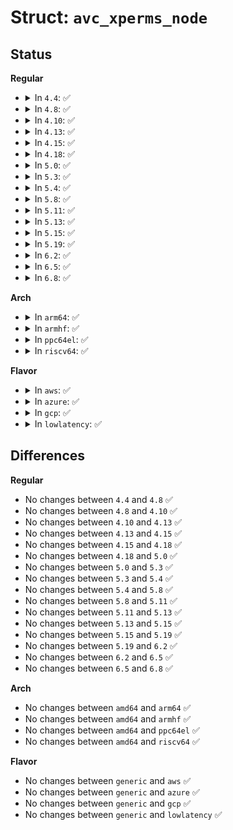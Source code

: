 # Struct: <code>avc_xperms_node</code>

## Status
<b>Regular</b>
<ul>
<li>
<details>
<summary>In <code>4.4</code>: ✅</summary>

```c
struct avc_xperms_node {
    struct extended_perms xp;
    struct list_head xpd_head;
};
```
</details>
</li>
<li>
<details>
<summary>In <code>4.8</code>: ✅</summary>

```c
struct avc_xperms_node {
    struct extended_perms xp;
    struct list_head xpd_head;
};
```
</details>
</li>
<li>
<details>
<summary>In <code>4.10</code>: ✅</summary>

```c
struct avc_xperms_node {
    struct extended_perms xp;
    struct list_head xpd_head;
};
```
</details>
</li>
<li>
<details>
<summary>In <code>4.13</code>: ✅</summary>

```c
struct avc_xperms_node {
    struct extended_perms xp;
    struct list_head xpd_head;
};
```
</details>
</li>
<li>
<details>
<summary>In <code>4.15</code>: ✅</summary>

```c
struct avc_xperms_node {
    struct extended_perms xp;
    struct list_head xpd_head;
};
```
</details>
</li>
<li>
<details>
<summary>In <code>4.18</code>: ✅</summary>

```c
struct avc_xperms_node {
    struct extended_perms xp;
    struct list_head xpd_head;
};
```
</details>
</li>
<li>
<details>
<summary>In <code>5.0</code>: ✅</summary>

```c
struct avc_xperms_node {
    struct extended_perms xp;
    struct list_head xpd_head;
};
```
</details>
</li>
<li>
<details>
<summary>In <code>5.3</code>: ✅</summary>

```c
struct avc_xperms_node {
    struct extended_perms xp;
    struct list_head xpd_head;
};
```
</details>
</li>
<li>
<details>
<summary>In <code>5.4</code>: ✅</summary>

```c
struct avc_xperms_node {
    struct extended_perms xp;
    struct list_head xpd_head;
};
```
</details>
</li>
<li>
<details>
<summary>In <code>5.8</code>: ✅</summary>

```c
struct avc_xperms_node {
    struct extended_perms xp;
    struct list_head xpd_head;
};
```
</details>
</li>
<li>
<details>
<summary>In <code>5.11</code>: ✅</summary>

```c
struct avc_xperms_node {
    struct extended_perms xp;
    struct list_head xpd_head;
};
```
</details>
</li>
<li>
<details>
<summary>In <code>5.13</code>: ✅</summary>

```c
struct avc_xperms_node {
    struct extended_perms xp;
    struct list_head xpd_head;
};
```
</details>
</li>
<li>
<details>
<summary>In <code>5.15</code>: ✅</summary>

```c
struct avc_xperms_node {
    struct extended_perms xp;
    struct list_head xpd_head;
};
```
</details>
</li>
<li>
<details>
<summary>In <code>5.19</code>: ✅</summary>

```c
struct avc_xperms_node {
    struct extended_perms xp;
    struct list_head xpd_head;
};
```
</details>
</li>
<li>
<details>
<summary>In <code>6.2</code>: ✅</summary>

```c
struct avc_xperms_node {
    struct extended_perms xp;
    struct list_head xpd_head;
};
```
</details>
</li>
<li>
<details>
<summary>In <code>6.5</code>: ✅</summary>

```c
struct avc_xperms_node {
    struct extended_perms xp;
    struct list_head xpd_head;
};
```
</details>
</li>
<li>
<details>
<summary>In <code>6.8</code>: ✅</summary>

```c
struct avc_xperms_node {
    struct extended_perms xp;
    struct list_head xpd_head;
};
```
</details>
</li>
</ul>
<b>Arch</b>
<ul>
<li>
<details>
<summary>In <code>arm64</code>: ✅</summary>

```c
struct avc_xperms_node {
    struct extended_perms xp;
    struct list_head xpd_head;
};
```
</details>
</li>
<li>
<details>
<summary>In <code>armhf</code>: ✅</summary>

```c
struct avc_xperms_node {
    struct extended_perms xp;
    struct list_head xpd_head;
};
```
</details>
</li>
<li>
<details>
<summary>In <code>ppc64el</code>: ✅</summary>

```c
struct avc_xperms_node {
    struct extended_perms xp;
    struct list_head xpd_head;
};
```
</details>
</li>
<li>
<details>
<summary>In <code>riscv64</code>: ✅</summary>

```c
struct avc_xperms_node {
    struct extended_perms xp;
    struct list_head xpd_head;
};
```
</details>
</li>
</ul>
<b>Flavor</b>
<ul>
<li>
<details>
<summary>In <code>aws</code>: ✅</summary>

```c
struct avc_xperms_node {
    struct extended_perms xp;
    struct list_head xpd_head;
};
```
</details>
</li>
<li>
<details>
<summary>In <code>azure</code>: ✅</summary>

```c
struct avc_xperms_node {
    struct extended_perms xp;
    struct list_head xpd_head;
};
```
</details>
</li>
<li>
<details>
<summary>In <code>gcp</code>: ✅</summary>

```c
struct avc_xperms_node {
    struct extended_perms xp;
    struct list_head xpd_head;
};
```
</details>
</li>
<li>
<details>
<summary>In <code>lowlatency</code>: ✅</summary>

```c
struct avc_xperms_node {
    struct extended_perms xp;
    struct list_head xpd_head;
};
```
</details>
</li>
</ul>

## Differences
<b>Regular</b>
<ul>
<li>
No changes between <code>4.4</code> and <code>4.8</code> ✅
</li>
<li>
No changes between <code>4.8</code> and <code>4.10</code> ✅
</li>
<li>
No changes between <code>4.10</code> and <code>4.13</code> ✅
</li>
<li>
No changes between <code>4.13</code> and <code>4.15</code> ✅
</li>
<li>
No changes between <code>4.15</code> and <code>4.18</code> ✅
</li>
<li>
No changes between <code>4.18</code> and <code>5.0</code> ✅
</li>
<li>
No changes between <code>5.0</code> and <code>5.3</code> ✅
</li>
<li>
No changes between <code>5.3</code> and <code>5.4</code> ✅
</li>
<li>
No changes between <code>5.4</code> and <code>5.8</code> ✅
</li>
<li>
No changes between <code>5.8</code> and <code>5.11</code> ✅
</li>
<li>
No changes between <code>5.11</code> and <code>5.13</code> ✅
</li>
<li>
No changes between <code>5.13</code> and <code>5.15</code> ✅
</li>
<li>
No changes between <code>5.15</code> and <code>5.19</code> ✅
</li>
<li>
No changes between <code>5.19</code> and <code>6.2</code> ✅
</li>
<li>
No changes between <code>6.2</code> and <code>6.5</code> ✅
</li>
<li>
No changes between <code>6.5</code> and <code>6.8</code> ✅
</li>
</ul>
<b>Arch</b>
<ul>
<li>
No changes between <code>amd64</code> and <code>arm64</code> ✅
</li>
<li>
No changes between <code>amd64</code> and <code>armhf</code> ✅
</li>
<li>
No changes between <code>amd64</code> and <code>ppc64el</code> ✅
</li>
<li>
No changes between <code>amd64</code> and <code>riscv64</code> ✅
</li>
</ul>
<b>Flavor</b>
<ul>
<li>
No changes between <code>generic</code> and <code>aws</code> ✅
</li>
<li>
No changes between <code>generic</code> and <code>azure</code> ✅
</li>
<li>
No changes between <code>generic</code> and <code>gcp</code> ✅
</li>
<li>
No changes between <code>generic</code> and <code>lowlatency</code> ✅
</li>
</ul>

